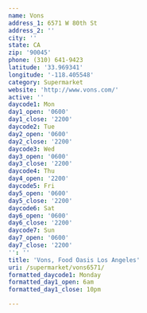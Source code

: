 ```yaml
---
name: Vons
address_1: 6571 W 80th St
address_2: ''
city: ''
state: CA
zip: '90045'
phone: (310) 641-9423
latitude: '33.969341'
longitude: '-118.405548'
category: Supermarket
website: 'http://www.vons.com/'
active: ''
daycode1: Mon
day1_open: '0600'
day1_close: '2200'
daycode2: Tue
day2_open: '0600'
day2_close: '2200'
daycode3: Wed
day3_open: '0600'
day3_close: '2200'
daycode4: Thu
day4_open: '2200'
daycode5: Fri
day5_open: '0600'
day5_close: '2200'
daycode6: Sat
day6_open: '0600'
day6_close: '2200'
daycode7: Sun
day7_open: '0600'
day7_close: '2200'
'': ''
title: 'Vons, Food Oasis Los Angeles'
uri: /supermarket/vons6571/
formatted_daycode1: Monday
formatted_day1_open: 6am
formatted_day1_close: 10pm

---
```


